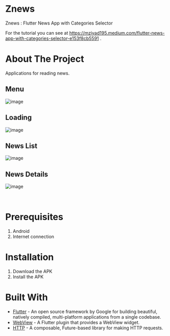 # Znews
Znews : Flutter News App with Categories Selector

For the tutorial you can see at https://mziyad195.medium.com/flutter-news-app-with-categories-selector-e153f8cb5591 .


# About The Project
Applications for reading news.
## Menu
![image](https://user-images.githubusercontent.com/64635497/179284046-610bba2a-f74a-4a58-8f82-834b2c351ffd.png)
## Loading
![image](https://user-images.githubusercontent.com/64635497/179284077-cfe97702-55b3-4bc1-9b1b-fa25159f0a75.png)
## News List
![image](https://user-images.githubusercontent.com/64635497/179284150-d06f2d15-4d50-46ff-8544-ea5567cd251f.png)
## News Details
![image](https://user-images.githubusercontent.com/64635497/179284172-6801d631-536c-4422-8981-545b1258932a.png)

<br>

# Prerequisites
1. Android 
2. Internet connection
  
# Installation
1. Download the APK 
2. Install the APK

# Built With
- [Flutter](https://flutter.dev/docs) - An open source framework by Google for building beautiful, natively compiled, multi-platform applications from a single codebase.
- [WebView](https://pub.dev/packages/webview_flutter) - A Flutter plugin that provides a WebView widget.
- [HTTP](https://pub.dev/packages/http) - A composable, Future-based library for making HTTP requests.

